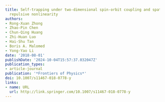 ```yaml
---
title: Self-trapping under two-dimensional spin-orbit coupling and spatially growing
  repulsive nonlinearity
authors:
- Rong-Xuan Zhong
- Zhao-Pin Chen
- Chun-Qing Huang
- Zhi-Huan Luo
- Hai-Shu Tan
- Boris A. Malomed
- Yong-Yao Li
date: '2018-08-01'
publishDate: '2024-10-04T15:57:37.032047Z'
publication_types:
- article-journal
publication: '*Frontiers of Physics*'
doi: 10.1007/s11467-018-0778-y
links:
- name: URL
  url: http://link.springer.com/10.1007/s11467-018-0778-y
---
```

